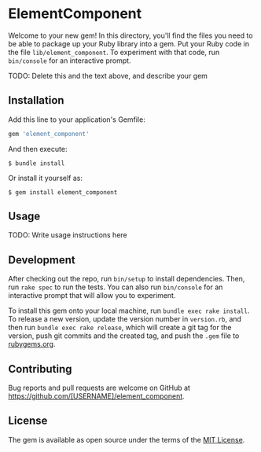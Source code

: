 # ElementComponent

Welcome to your new gem! In this directory, you'll find the files you need to be able to package up your Ruby library into a gem. Put your Ruby code in the file `lib/element_component`. To experiment with that code, run `bin/console` for an interactive prompt.

TODO: Delete this and the text above, and describe your gem

## Installation

Add this line to your application's Gemfile:

```ruby
gem 'element_component'
```

And then execute:

    $ bundle install

Or install it yourself as:

    $ gem install element_component

## Usage

TODO: Write usage instructions here

## Development

After checking out the repo, run `bin/setup` to install dependencies. Then, run `rake spec` to run the tests. You can also run `bin/console` for an interactive prompt that will allow you to experiment.

To install this gem onto your local machine, run `bundle exec rake install`. To release a new version, update the version number in `version.rb`, and then run `bundle exec rake release`, which will create a git tag for the version, push git commits and the created tag, and push the `.gem` file to [rubygems.org](https://rubygems.org).

## Contributing

Bug reports and pull requests are welcome on GitHub at https://github.com/[USERNAME]/element_component.

## License

The gem is available as open source under the terms of the [MIT License](https://opensource.org/licenses/MIT).
